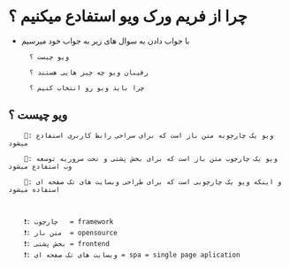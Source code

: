# چرا از فریم ورک ویو استفادع میکنیم ؟

- با جواب دادن به سوال های زیر به جواب خود میرسیم


        ویو چیست ؟

        رقیبان ویو چه چیز هایی هستند ؟

        چرا باید ویو رو انتخاب کنیم ؟

## ویو چیست ؟

        🔰: ویو یک چارچوبه متن باز است که برای سراحی رابط کاربری استفادع میشود

        🔰: ویو یک چارچوب متن باز است که برای بخش پشتی و تحت سروریه توسعه وب استفادع میشود 

        🔰: و اینکه ویو یک چارچوبی است که برای طراحی وبسایت های تک صفحه ای استفاده میشود



        ❗: چارچوب   = framework
        ❗: متن باز  = opensource
        ❗: بخش پشتی = frontend
        ❗: وبسایت های تک صفحه ای = spa = single page aplication

